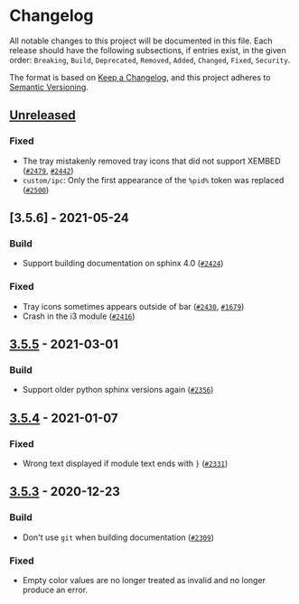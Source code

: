 # Changelog

All notable changes to this project will be documented in this file.
Each release should have the following subsections, if entries exist, in the
given order: `Breaking`, `Build`, `Deprecated`, `Removed`, `Added`, `Changed`,
`Fixed`, `Security`.

The format is based on [Keep a Changelog](https://keepachangelog.com/en/1.0.0/),
and this project adheres to [Semantic Versioning](https://semver.org/spec/v2.0.0.html).

## [Unreleased]
### Fixed
- The tray mistakenly removed tray icons that did not support XEMBED
  ([`#2479`](https://github.com/polybar/polybar/issues/2479),
  [`#2442`](https://github.com/polybar/polybar/issues/2442))
- `custom/ipc`: Only the first appearance of the `%pid%` token was replaced
  ([`#2500`](https://github.com/polybar/polybar/issues/2500))

## [3.5.6] - 2021-05-24
### Build
- Support building documentation on sphinx 4.0 ([`#2424`](https://github.com/polybar/polybar/issues/2424))
### Fixed
- Tray icons sometimes appears outside of bar ([`#2430`](https://github.com/polybar/polybar/issues/2430), [`#1679`](https://github.com/polybar/polybar/issues/1679))
- Crash in the i3 module ([`#2416`](https://github.com/polybar/polybar/issues/2416))

## [3.5.5] - 2021-03-01
### Build
- Support older python sphinx versions again ([`#2356`](https://github.com/polybar/polybar/issues/2356))

## [3.5.4] - 2021-01-07
### Fixed
- Wrong text displayed if module text ends with `}` ([`#2331`](https://github.com/polybar/polybar/issues/2331))

## [3.5.3] - 2020-12-23
### Build
- Don't use `git` when building documentation ([`#2309`](https://github.com/polybar/polybar/issues/2309))
### Fixed
- Empty color values are no longer treated as invalid and no longer produce an error.

[Unreleased]: https://github.com/polybar/polybar/compare/3.5.6...HEAD
[3.5.5]: https://github.com/polybar/polybar/releases/tag/3.5.6
[3.5.5]: https://github.com/polybar/polybar/releases/tag/3.5.5
[3.5.4]: https://github.com/polybar/polybar/releases/tag/3.5.4
[3.5.3]: https://github.com/polybar/polybar/releases/tag/3.5.3
